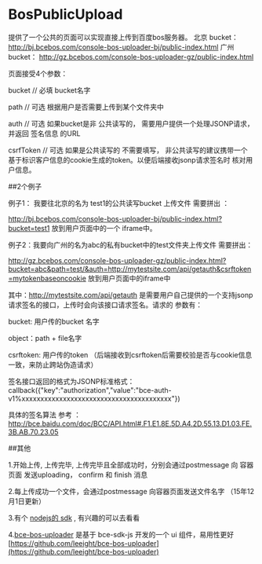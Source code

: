 

# BosPublicUpload

提供了一个公共的页面可以实现直接上传到百度bos服务器。 
	北京 bucket： http://bj.bcebos.com/console-bos-uploader-bj/public-index.html
	广州 bucket： http://gz.bcebos.com/console-bos-uploader-gz/public-index.html

页面接受4个参数：

bucket   // 必填 bucket名字

path   // 可选 根据用户是否需要上传到某个文件夹中

auth   // 可选 如果bucket是非 公共读写的， 需要用户提供一个处理JSONP请求，并返回 签名信息 的URL

csrfToken  // 可选 如果是公共读写的 不需要填写， 非公共读写的建议携带一个 基于标识客户信息的cookie生成的token。以便后端接收jsonp请求签名时 核对用户信息。

##2个例子

例子1： 我要往北京的名为 test1的公共读写bucket 上传文件 需要拼出 ：

http://bj.bcebos.com/console-bos-uploader-bj/public-index.html?bucket=test1 放到用户页面中的一个 iframe中。



例子2：我要向广州的名为abc的私有bucket中的test文件夹上传文件 需要拼出：

http://gz.bcebos.com/console-bos-uploader-gz/public-index.html?bucket=abc&path=test/&auth=http://mytestsite.com/api/getauth&csrftoken=mytokenbaseoncookie  放到用户页面中的iframe中

其中：http://mytestsite.com/api/getauth  是需要用户自己提供的一个支持jsonp请求签名的接口，上传时会向该接口请求签名。请求的 参数有：

bucket:  用户传的bucket 名字

object：path + file名字

csrftoken: 用户传的token  （后端接收到csrftoken后需要校验是否与cookie信息一致，来防止跨站伪造请求）

签名接口返回的格式为JSONP标准格式：
callback({"key":"authorization","value":"bce-auth-v1%xxxxxxxxxxxxxxxxxxxxxxxxxxxxxxxxxxxxxxxx"})


具体的签名算法 参考 ：http://bce.baidu.com/doc/BCC/API.html#.F1.E1.8E.5D.A4.2D.55.13.D1.03.FE.3B.AB.70.23.05 




##其他

1.开始上传, 上传完毕, 上传完毕且全部成功时，分别会通过postmessage 向 容器页面 发送uploading， confirm 和 finish 消息

2.每上传成功一个文件，会通过postmessage 向容器页面发送文件名字 （15年12月1日更新）

3.有个 [nodejs的 sdk](https://www.npmjs.com/package/baidubce-sdk) , 有兴趣的可以去看看

4.[bce-bos-uploader](https://github.com/leeight/bce-bos-uploader) 是基于 bce-sdk-js 开发的一个 ui 组件，易用性更好 [https://github.com/leeight/bce-bos-uploader](https://github.com/leeight/bce-bos-uploader)

